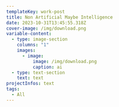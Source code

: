 ```yaml
---
templateKey: work-post
title: Non Artificial Maybe Intelligence
date: 2023-10-31T13:45:55.318Z
cover-image: /img/download.png
variable-content:
  - type: image-section
    columns: "1"
    images:
      - image:
          image: /img/download.png
          caption: ai
  - type: text-section
    text: text
projectInfos: text
tags:
  - All
---
```

